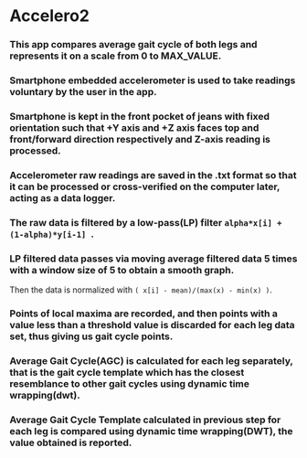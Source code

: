 # Accelero2
### This app compares average gait cycle of both legs and represents it on a scale from 0 to MAX_VALUE.<br>
### Smartphone embedded accelerometer is used to take readings voluntary by the user in the app.<br>
### Smartphone is kept in the front pocket of jeans with fixed orientation such that +Y axis and +Z axis faces top and front/forward direction respectively and Z-axis reading is processed.<br>
### Accelerometer raw readings are saved in the .txt format so that it can be processed or cross-verified on the computer later, acting as a data logger.<br>
### The raw data is filtered by a low-pass(LP) filter ```alpha*x[i] + (1-alpha)*y[i-1] ```.<br>
### LP filtered data passes via moving average filtered data 5 times with a window size of 5 to obtain a smooth graph.<br>
Then the data is normalized with ```( x[i] - mean)/(max(x) -
 min(x) )```.<br>
### Points of local maxima are recorded, and then points with  a value less than a threshold value is discarded for each leg data set, thus giving us gait cycle points.<br>
### Average Gait Cycle(AGC) is calculated for each leg separately, that is the gait cycle template which has the closest resemblance to other gait cycles using dynamic time wrapping(dwt).<br>
### Average Gait Cycle Template calculated in previous step for each leg is compared using dynamic time wrapping(DWT), the value obtained is reported.<br>
